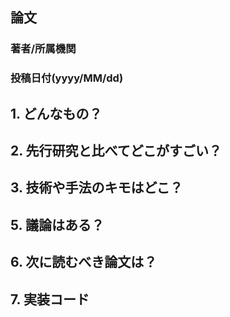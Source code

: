 ## 論文

### 著者/所属機関

### 投稿日付(yyyy/MM/dd)

## 1. どんなもの？

## 2. 先行研究と比べてどこがすごい？

## 3. 技術や手法のキモはどこ？

## 5. 議論はある？

## 6. 次に読むべき論文は？

## 7. 実装コード

